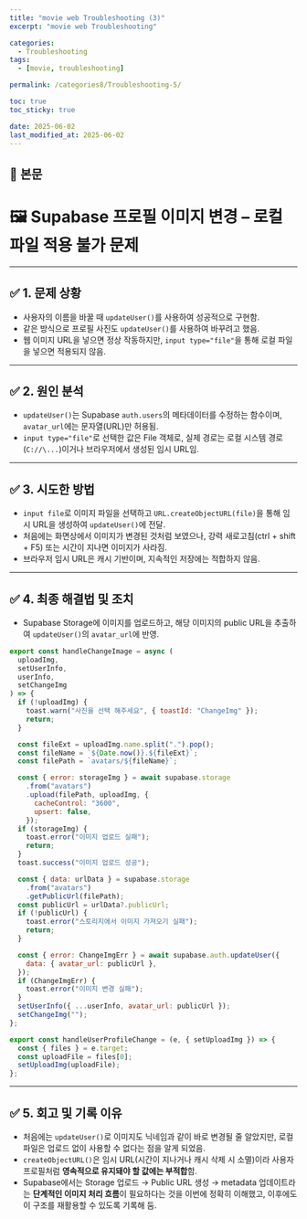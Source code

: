 ```yaml
---
title: "movie web Troubleshooting (3)"
excerpt: "movie web Troubleshooting"

categories:
  - Troubleshooting
tags:
  - [movie, troubleshooting]

permalink: /categories8/Troubleshooting-5/

toc: true
toc_sticky: true

date: 2025-06-02
last_modified_at: 2025-06-02
---
```


## 🦥 본문

# 🖼️ Supabase 프로필 이미지 변경 – 로컬 파일 적용 불가 문제

---

## ✅ 1. 문제 상황

- 사용자의 이름을 바꿀 때 `updateUser()`를 사용하여 성공적으로 구현함.
- 같은 방식으로 프로필 사진도 `updateUser()`를 사용하여 바꾸려고 했음.
- 웹 이미지 URL을 넣으면 정상 작동하지만, `input type="file"`을 통해 로컬 파일을 넣으면 적용되지 않음.

---

## ✅ 2. 원인 분석

- `updateUser()`는 Supabase `auth.users`의 메타데이터를 수정하는 함수이며, `avatar_url`에는 문자열(URL)만 허용됨.
- `input type="file"`로 선택한 값은 File 객체로, 실제 경로는 로컬 시스템 경로(`C://\...`)이거나 브라우저에서 생성된 임시 URL임.

---

## ✅ 3. 시도한 방법

- `input file`로 이미지 파일을 선택하고 `URL.createObjectURL(file)`을 통해 임시 URL을 생성하여 `updateUser()`에 전달.
- 처음에는 화면상에서 이미지가 변경된 것처럼 보였으나, 강력 새로고침(ctrl + shift + F5) 또는 시간이 지나면 이미지가 사라짐.
- 브라우저 임시 URL은 캐시 기반이며, 지속적인 저장에는 적합하지 않음.

---

## ✅ 4. 최종 해결법 및 조치

- Supabase Storage에 이미지를 업로드하고, 해당 이미지의 public URL을 추출하여 `updateUser()`의 `avatar_url`에 반영.

```js
export const handleChangeImage = async (
  uploadImg,
  setUserInfo,
  userInfo,
  setChangeImg
) => {
  if (!uploadImg) {
    toast.warn("사진을 선택 해주세요", { toastId: "ChangeImg" });
    return;
  }

  const fileExt = uploadImg.name.split(".").pop();
  const fileName = `${Date.now()}.${fileExt}`;
  const filePath = `avatars/${fileName}`;

  const { error: storageImg } = await supabase.storage
    .from("avatars")
    .upload(filePath, uploadImg, {
      cacheControl: "3600",
      upsert: false,
    });
  if (storageImg) {
    toast.error("이미지 업로드 실패");
    return;
  }
  toast.success("이미지 업로드 성공");

  const { data: urlData } = supabase.storage
    .from("avatars")
    .getPublicUrl(filePath);
  const publicUrl = urlData?.publicUrl;
  if (!publicUrl) {
    toast.error("스토리지에서 이미지 가져오기 실패");
    return;
  }

  const { error: ChangeImgErr } = await supabase.auth.updateUser({
    data: { avatar_url: publicUrl },
  });
  if (ChangeImgErr) {
    toast.error("이미지 변경 실패");
  }
  setUserInfo({ ...userInfo, avatar_url: publicUrl });
  setChangeImg("");
};

export const handleUserProfileChange = (e, { setUploadImg }) => {
  const { files } = e.target;
  const uploadFile = files[0];
  setUploadImg(uploadFile);
};
```

---

## ✅ 5. 회고 및 기록 이유

- 처음에는 `updateUser()`로 이미지도 닉네임과 같이 바로 변경될 줄 알았지만, 로컬 파일은 업로드 없이 사용할 수 없다는 점을 알게 되었음.
- `createObjectURL()`은 임시 URL(시간이 지나거나 캐시 삭제 시 소멸)이라 사용자 프로필처럼 **영속적으로 유지돼야 할 값에는 부적합**함.
- Supabase에서는 Storage 업로드 → Public URL 생성 → metadata 업데이트라는 **단계적인 이미지 처리 흐름**이 필요하다는 것을 이번에 정확히 이해했고, 이후에도 이 구조를 재활용할 수 있도록 기록해 둠.
